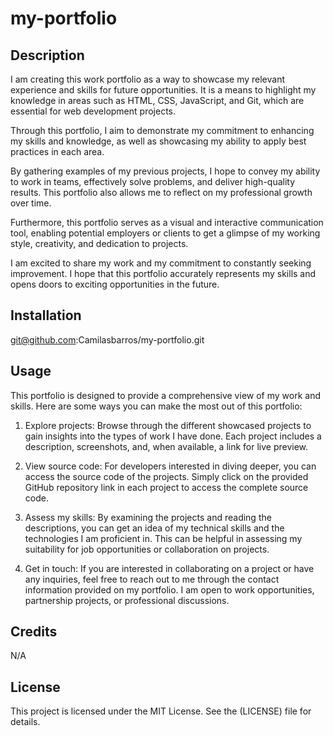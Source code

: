 # my-portfolio

## Description

I am creating this work portfolio as a way to showcase my relevant experience and skills for future opportunities. It is a means to highlight my knowledge in areas such as HTML, CSS, JavaScript, and Git, which are essential for web development projects.

Through this portfolio, I aim to demonstrate my commitment to enhancing my skills and knowledge, as well as showcasing my ability to apply best practices in each area.

By gathering examples of my previous projects, I hope to convey my ability to work in teams, effectively solve problems, and deliver high-quality results. This portfolio also allows me to reflect on my professional growth over time.

Furthermore, this portfolio serves as a visual and interactive communication tool, enabling potential employers or clients to get a glimpse of my working style, creativity, and dedication to projects.

I am excited to share my work and my commitment to constantly seeking improvement. I hope that this portfolio accurately represents my skills and opens doors to exciting opportunities in the future.

## Installation

git@github.com:Camilasbarros/my-portfolio.git

## Usage

This portfolio is designed to provide a comprehensive view of my work and skills. Here are some ways you can make the most out of this portfolio:

1. Explore projects: Browse through the different showcased projects to gain insights into the types of work I have done. Each project includes a description, screenshots, and, when available, a link for live preview.

2. View source code: For developers interested in diving deeper, you can access the source code of the projects. Simply click on the provided GitHub repository link in each project to access the complete source code.

3. Assess my skills: By examining the projects and reading the descriptions, you can get an idea of my technical skills and the technologies I am proficient in. This can be helpful in assessing my suitability for job opportunities or collaboration on projects.

4. Get in touch: If you are interested in collaborating on a project or have any inquiries, feel free to reach out to me through the contact information provided on my portfolio. I am open to work opportunities, partnership projects, or professional discussions.

## Credits
N/A

## License
This project is licensed under the MIT License. See the (LICENSE) file for details.
